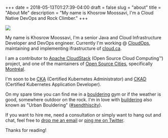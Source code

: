 +++
date = 2018-05-13T01:27:39-04:00
draft = false
slug = "about"
title = "About Me"
description = "My name is Khosrow Moossavi, I'm a Cloud Native DevOps and Rock Climber."
+++

<img src="images/avatar.png" class="about-avatar" />

My name is Khosrow Moossavi, I'm a senior Java and Cloud Infrastructure Developer and DevOps engineer. Currently I'm
working @ [CloudOps](https://www.cloudops.com/), maintaining and implementing ifrastructure of [cloud.ca](https://cloud.ca/).

I am a contributor to [Apache CloudStack](https://cloudstack.apache.org/) (Open Source Cloud Computing™) project, and one of the
maintainers of [Open Source Cities](https://github.com/opensourcecities), specifically [Montréal](https://opensourcecities.github.io/montreal/).

I'm soon to be [CKA](https://www.cncf.io/certification/expert/cka/) (Certified Kubernetes Administrator) and [CKAD](https://www.cncf.io/certification/expert/cka/ckad/)
(Certified Kubernetes Application Developer).

On my spare time you can find me in a [bouldering](https://en.wikipedia.org/wiki/Bouldering) gym or if the weather is good,
somewhere outdoor on the rock. I'm in love with [buildering](https://en.wikipedia.org/wiki/Buildering) also known as "Urban Bouldering"
([#sendthiscity](https://twitter.com/hashtag/sendthiscity?lang=en)).

If you want to hire me, need a consultation or simply want to hang out and chat, feel free to [drop me an email](mailto:me@khosrow.io) or [ping me on Twitter](https://twitter.com/khos2ow).

Thanks for reading!